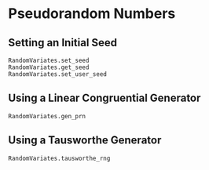 # Pseudorandom Numbers

## Setting an Initial Seed

```@docs
RandomVariates.set_seed
RandomVariates.get_seed
RandomVariates.set_user_seed
```

## Using a Linear Congruential Generator

```@docs
RandomVariates.gen_prn
```

## Using a Tausworthe Generator

```@docs
RandomVariates.tausworthe_rng
```